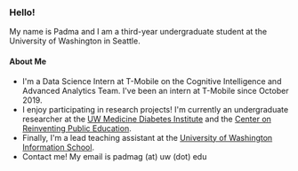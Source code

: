 ### Hello!

My name is Padma and I am a third-year undergraduate student at the University of Washington in Seattle.

#### About Me
- I'm a Data Science Intern at T-Mobile on the Cognitive Intelligence and Advanced Analytics Team. I've been an intern at T-Mobile since October 2019.
- I enjoy participating in research projects! I'm currently an undergraduate researcher at the [UW Medicine Diabetes Institute](https://uwmdi.org) and the [Center on Reinventing Public Education](https://crpe.org).
- Finally, I'm a lead teaching assistant at the [University of Washington Information School](https://ischool.uw.edu).
- Contact me! My email is padmag (at) uw (dot) edu

